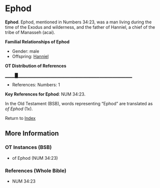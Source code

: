 # Ephod
**Ephod**. 
Ephod, mentioned in Numbers 34:23, was a man living during the time of the Exodus and wilderness, and the father of Hanniel, a chief of the tribe of Manasseh (acai). 




**Familial Relationships of Ephod**


* Gender: male
* Offspring: [Hanniel](Hanniel.md)


**OT Distribution of References**

▁▁▁█▁▁▁▁▁▁▁▁▁▁▁▁▁▁▁▁▁▁▁▁▁▁▁▁▁▁▁▁▁▁▁▁▁▁▁
* References: Numbers: 1



**Key References for Ephod**: 
NUM 34:23. 


In the Old Testament (BSB), words representing “Ephod” are translated as 
*of Ephod* (1x). 




Return to [Index](00-Index.md)

## More Information

### OT Instances (BSB)

* of Ephod (NUM 34:23)



### References (Whole Bible)

* NUM 34:23



